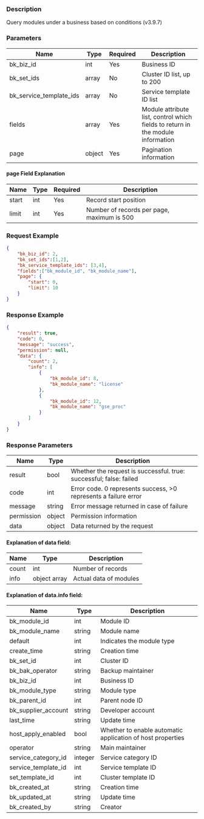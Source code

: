 ### Description

Query modules under a business based on conditions (v3.9.7)

### Parameters

| Name                    | Type   | Required | Description                                                                     |
|-------------------------|--------|----------|---------------------------------------------------------------------------------|
| bk_biz_id               | int    | Yes      | Business ID                                                                     |
| bk_set_ids              | array  | No       | Cluster ID list, up to 200                                                      |
| bk_service_template_ids | array  | No       | Service template ID list                                                        |
| fields                  | array  | Yes      | Module attribute list, control which fields to return in the module information |
| page                    | object | Yes      | Pagination information                                                          |

#### page Field Explanation

| Name  | Type | Required | Description                                |
|-------|------|----------|--------------------------------------------|
| start | int  | Yes      | Record start position                      |
| limit | int  | Yes      | Number of records per page, maximum is 500 |

### Request Example

```json
{
    "bk_biz_id": 2,
    "bk_set_ids":[1,2],
    "bk_service_template_ids": [3,4],
    "fields":["bk_module_id", "bk_module_name"],
    "page": {
        "start": 0,
        "limit": 10
    }
}
```

### Response Example

```json
{
    "result": true,
    "code": 0,
    "message": "success",
    "permission": null,
    "data": {
        "count": 2,
        "info": [
            {
                "bk_module_id": 8,
                "bk_module_name": "license"
            },
            {
                "bk_module_id": 12,
                "bk_module_name": "gse_proc"
            }
        ]
    }
}
```

### Response Parameters

| Name       | Type   | Description                                                        |
|------------|--------|--------------------------------------------------------------------|
| result     | bool   | Whether the request is successful. true: successful; false: failed |
| code       | int    | Error code. 0 represents success, >0 represents a failure error    |
| message    | string | Error message returned in case of failure                          |
| permission | object | Permission information                                             |
| data       | object | Data returned by the request                                       |

#### Explanation of data field:

| Name  | Type         | Description            |
|-------|--------------|------------------------|
| count | int          | Number of records      |
| info  | object array | Actual data of modules |

#### Explanation of data.info field:

| Name                | Type    | Description                                                |
|---------------------|---------|------------------------------------------------------------|
| bk_module_id        | int     | Module ID                                                  |
| bk_module_name      | string  | Module name                                                |
| default             | int     | Indicates the module type                                  |
| create_time         | string  | Creation time                                              |
| bk_set_id           | int     | Cluster ID                                                 |
| bk_bak_operator     | string  | Backup maintainer                                          |
| bk_biz_id           | int     | Business ID                                                |
| bk_module_type      | string  | Module type                                                |
| bk_parent_id        | int     | Parent node ID                                             |
| bk_supplier_account | string  | Developer account                                          |
| last_time           | string  | Update time                                                |
| host_apply_enabled  | bool    | Whether to enable automatic application of host properties |
| operator            | string  | Main maintainer                                            |
| service_category_id | integer | Service category ID                                        |
| service_template_id | int     | Service template ID                                        |
| set_template_id     | int     | Cluster template ID                                        |
| bk_created_at       | string  | Creation time                                              |
| bk_updated_at       | string  | Update time                                                |
| bk_created_by       | string  | Creator                                                    |
